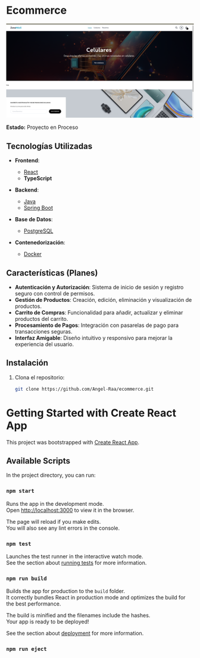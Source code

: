 # Ecommerce

![Ejemplo del proyecto](https://github.com/Angel-Raa/ecommerce/blob/main/sample/cap.png)

**Estado:** Proyecto en Proceso

## Tecnologías Utilizadas

- **Frontend**: 
  - [React](https://reactjs.org/)
  - **TypeScript** 

- **Backend**:
  - [Java](https://www.oracle.com/java/) 
  - [Spring Boot](https://spring.io/projects/spring-boot)

- **Base de Datos**:
  - [PostgreSQL](https://www.postgresql.org/) 

- **Contenedorización**:
  - [Docker](https://www.docker.com/) 

## Características (Planes)

- **Autenticación y Autorización**: Sistema de inicio de sesión y registro seguro con control de permisos.
- **Gestión de Productos**: Creación, edición, eliminación y visualización de productos.
- **Carrito de Compras**: Funcionalidad para añadir, actualizar y eliminar productos del carrito.
- **Procesamiento de Pagos**: Integración con pasarelas de pago para transacciones seguras.
- **Interfaz Amigable**: Diseño intuitivo y responsivo para mejorar la experiencia del usuario.

## Instalación

1. Clona el repositorio:
   ```bash
   git clone https://github.com/Angel-Raa/ecommerce.git
   ```

# Getting Started with Create React App

This project was bootstrapped with [Create React App](https://github.com/facebook/create-react-app).

## Available Scripts

In the project directory, you can run:

### `npm start`

Runs the app in the development mode.\
Open [http://localhost:3000](http://localhost:3000) to view it in the browser.

The page will reload if you make edits.\
You will also see any lint errors in the console.

### `npm test`

Launches the test runner in the interactive watch mode.\
See the section about [running tests](https://facebook.github.io/create-react-app/docs/running-tests) for more information.

### `npm run build`

Builds the app for production to the `build` folder.\
It correctly bundles React in production mode and optimizes the build for the best performance.

The build is minified and the filenames include the hashes.\
Your app is ready to be deployed!

See the section about [deployment](https://facebook.github.io/create-react-app/docs/deployment) for more information.

### `npm run eject`

